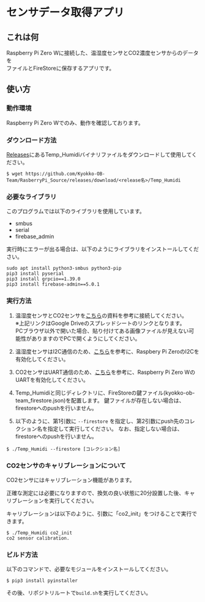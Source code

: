 # センサデータ取得アプリ

## これは何

Raspberry Pi Zero Wに接続した、温湿度センサとCO2濃度センサからのデータを  
ファイルとFireStoreに保存するアプリです。

## 使い方

### 動作環境

Raspberry Pi Zero Wでのみ、動作を確認しております。

### ダウンロード方法

[Releases](https://github.com/Kyokko-OB-Team/RasberryPi_Source/releases)にあるTemp_Humidiバイナリファイルをダウンロードして使用してください。

```
$ wget https://github.com/Kyokko-OB-Team/RasberryPi_Source/releases/download/<release名>/Temp_Humidi
```

### 必要なライブラリ

このプログラムでは以下のライブラリを使用しています。

- smbus
- serial
- firebase_admin

実行時にエラーが出る場合は、以下のようにライブラリをインストールしてください。
```
sudo apt install python3-smbus python3-pip
pip3 install pyserial
pip3 install grpcio==1.39.0
pip3 install firebase-admin==5.0.1
```

### 実行方法

1. 温湿度センサとCO2センサを[こちら](https://docs.google.com/spreadsheets/d/1O9RdbZVYhcz8fl8laEi-iNipAEgiIhet7oFAs-LHp1w/edit)の資料を参考に接続してください。  
   ※上記リンクはGoogle Driveのスプレッドシートのリンクとなります。  
     PCブラウザ以外で開いた場合、貼り付けてある画像ファイルが見えない可能性がありますのでPCで開くようにしてください。

1. 温湿度センサはI2C通信のため、[こちら](https://github.com/Kyokko-OB-Team/Document/wiki/raspberrypi_zero_enable_i2c)を参考に、Raspbery Pi ZeroのI2Cを有効化してください。

1. CO2センサはUART通信のため、[こちら](https://github.com/Kyokko-OB-Team/Document/wiki/raspberrypi_zero_enable_uart)を参考に、Raspberry Pi Zero WのUARTを有効化してください。

1. Temp_Humidiと同じディレクトリに、FireStoreの鍵ファイル(kyokko-ob-team_firestore.json)を配置します。
   鍵ファイルが存在しない場合は、firestoreへのpushを行いません。

1. 以下のように、第1引数に `--firestore` を指定し、第2引数にpush先のコレクション名を指定して実行してください。
   なお、指定しない場合は、firestoreへのpushを行いません。

```
$ ./Temp_Humidi --firestore [コレクション名]
```

### CO2センサのキャリブレーションについて

CO2センサにはキャリブレーション機能があります。

正確な測定には必要になりますので、換気の良い状態に20分設置した後、キャリブレーションを実行してください。

キャリブレーションは以下のように、引数に「co2_init」をつけることで実行できます。

```
$ ./Temp_Humidi co2_init
co2 sensor calibration.
```

### ビルド方法

以下のコマンドで、必要なモジュールをインストールしてください。
```
$ pip3 install pyinstaller
```
その後、リポジトリルートで`build.sh`を実行してください。
